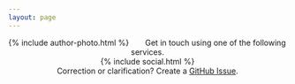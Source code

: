 ```yaml
---
layout: page
---
```

<span style="float: left; margin-right: 2em;">{% include author-photo.html %}</span>

<div style="text-align: center;">
Get in touch using one of the following services.
</div>

<div style="text-align: center;">
{% include social.html %}
</div>

<div style="text-align: center;">
Correction or clarification? Create a <a href="https://github.com/MikeChristianson/MikeChristianson.github.io/issues">GitHub Issue</a>.
</div>
